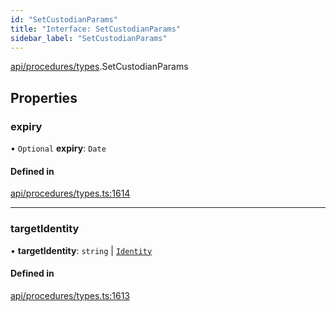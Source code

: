 ```yaml
---
id: "SetCustodianParams"
title: "Interface: SetCustodianParams"
sidebar_label: "SetCustodianParams"
---
```


[api/procedures/types](../../../../../modules/API/Procedures/Types/Types.md).SetCustodianParams

## Properties

### expiry

• `Optional` **expiry**: `Date`

#### Defined in

[api/procedures/types.ts:1614](https://github.com/PolymeshAssociation/polymesh-sdk/blob/8a9158669/src/api/procedures/types.ts#L1614)

___

### targetIdentity

• **targetIdentity**: `string` \| [`Identity`](../../../../../classes/API/Entities/Identity/Identity.md)

#### Defined in

[api/procedures/types.ts:1613](https://github.com/PolymeshAssociation/polymesh-sdk/blob/8a9158669/src/api/procedures/types.ts#L1613)
